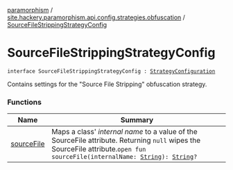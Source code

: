 [paramorphism](../../index.md) / [site.hackery.paramorphism.api.config.strategies.obfuscation](../index.md) / [SourceFileStrippingStrategyConfig](./index.md)

# SourceFileStrippingStrategyConfig

`interface SourceFileStrippingStrategyConfig : `[`StrategyConfiguration`](../../site.hackery.paramorphism.api.config/-strategy-configuration/index.md)

Contains settings for the "Source File Stripping" obfuscation strategy.

### Functions

| Name | Summary |
|---|---|
| [sourceFile](source-file.md) | Maps a class' *internal name* to a value of the SourceFile attribute. Returning `null` wipes the SourceFile attribute.`open fun sourceFile(internalName: `[`String`](https://kotlinlang.org/api/latest/jvm/stdlib/kotlin/-string/index.html)`): `[`String`](https://kotlinlang.org/api/latest/jvm/stdlib/kotlin/-string/index.html)`?` |
